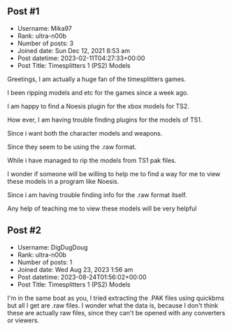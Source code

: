 ## Post #1
- Username: Mika97
- Rank: ultra-n00b
- Number of posts: 3
- Joined date: Sun Dec 12, 2021 8:53 am
- Post datetime: 2023-02-11T04:27:33+00:00
- Post Title: Timesplitters 1 (PS2) Models

Greetings, I am actually a huge fan of the timesplitters games. 

I been ripping models and etc for the games since a week ago. 

I am happy to find a Noesis plugin for the xbox models for TS2.

How ever, I am having trouble finding plugins for the models of TS1. 

Since i want both the character models and weapons.

Since they seem to be using the .raw format.

While i have managed to rip the models from TS1 pak files.

I wonder if someone will be willing to help me to find a way for me to view these models in a program like Noesis. 

Since i am having trouble finding info for the .raw format itself.

Any help of teaching me to view these models will be very helpful
## Post #2
- Username: DigDugDoug
- Rank: ultra-n00b
- Number of posts: 1
- Joined date: Wed Aug 23, 2023 1:56 am
- Post datetime: 2023-08-24T01:56:02+00:00
- Post Title: Timesplitters 1 (PS2) Models

I'm in the same boat as you, I tried extracting the .PAK files using quickbms but all I get are .raw files. I wonder what the data is, because I don't think these are actually raw files, since they can't be opened with any converters or viewers.
